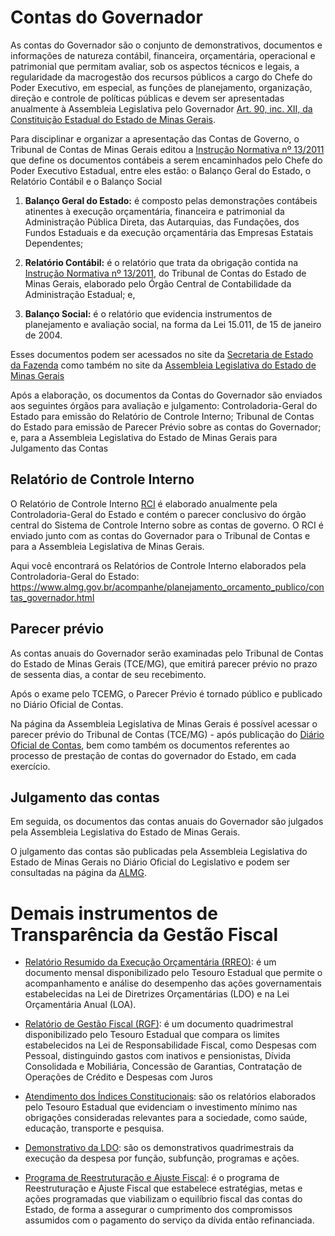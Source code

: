 # Contas do Governador

As contas do Governador são o conjunto de demonstrativos, documentos e informações de natureza contábil, financeira, orçamentária, operacional e patrimonial que permitam avaliar, sob os aspectos técnicos e legais, a regularidade da macrogestão dos recursos públicos a cargo do Chefe do Poder Executivo, em especial, as funções de planejamento, organização, direção e controle de políticas públicas e devem ser apresentadas anualmente à Assembleia Legislativa pelo Governador [Art. 90, inc. XII, da Constituição Estadual do Estado de Minas Gerais](https://www.almg.gov.br/export/sites/default/consulte/legislacao/Downloads/pdfs/ConstituicaoEstadual.pdf).

Para disciplinar e organizar a apresentação das Contas de Governo, o Tribunal de Contas de Minas Gerais editou a [Instrução Normativa nº 13/2011](https://www.tce.mg.gov.br/projetocontas/atos/IN-13-11.pdf) que define os documentos contábeis a serem encaminhados pelo Chefe do Poder Executivo Estadual, entre eles estão: o Balanço Geral do Estado, o Relatório Contábil e o Balanço Social

1. 	**Balanço Geral do Estado:** é composto pelas demonstrações contábeis atinentes à execução orçamentária, financeira e patrimonial da Administração Pública Direta, das Autarquias, das Fundações, dos Fundos Estaduais e da execução orçamentária das Empresas Estatais Dependentes;

2. **Relatório Contábil:** é o relatório que trata da obrigação contida na [Instrução Normativa nº 13/2011](https://www.tce.mg.gov.br/IMG/Legislacao/legiscont/Instrucoes%20Normativas/IN_2011/IN-13-11.pdf), do Tribunal de Contas do Estado de Minas Gerais, elaborado pelo Órgão Central de Contabilidade da Administração Estadual; e,

3. **Balanço Social:** é o relatório que evidencia instrumentos de planejamento e avaliação social, na forma da Lei 15.011, de 15 de janeiro de 2004.

Esses documentos podem ser acessados no site da [Secretaria de Estado da Fazenda](http://www.fazenda.mg.gov.br/governo/contadoria_geral/relatorio_contabil/) como também no site da [Assembleia Legislativa do Estado de Minas Gerais](https://www.almg.gov.br/acompanhe/planejamento_orcamento_publico/contas_governador.html)

Após a elaboração, os documentos da Contas do Governador são enviados aos seguintes órgãos para avaliação e julgamento: Controladoria-Geral do Estado para emissão do Relatório de Controle Interno; Tribunal de Contas do Estado para emissão de Parecer Prévio sobre as contas do Governador; e, para a Assembleia Legislativa do Estado de Minas Gerais para Julgamento das Contas

## Relatório de Controle Interno

O Relatório de Controle Interno [RCI](https://www.tce.mg.gov.br/IMG/Legislacao/legiscont/Instrucoes%20Normativas/IN_2011/IN-13-11.pdf) é elaborado anualmente pela Controladoria-Geral do Estado e contém o parecer conclusivo do órgão central do Sistema de Controle Interno sobre as contas de governo. O RCI é enviado junto com as contas do Governador para o Tribunal de Contas e para a Assembleia Legislativa de Minas Gerais.

Aqui você encontrará os Relatórios de Controle Interno elaborados pela Controladoria-Geral do Estado:
https://www.almg.gov.br/acompanhe/planejamento_orcamento_publico/contas_governador.html

## Parecer prévio

As contas anuais do Governador serão examinadas pelo Tribunal de Contas do Estado de Minas Gerais (TCE/MG), que emitirá parecer prévio no prazo de sessenta dias, a contar de seu recebimento. 

Após o exame pelo TCEMG, o Parecer Prévio é tornado público e publicado no Diário Oficial de Contas. 

Na página da Assembleia Legislativa de Minas Gerais é possível acessar o parecer prévio do Tribunal de Contas (TCE/MG) - após publicação do [Diário Oficial de Contas](https://www.almg.gov.br/acompanhe/planejamento_orcamento_publico/contas_tcemg.html), bem como também os documentos referentes ao processo de prestação de contas do governador do Estado, em cada exercício.

## Julgamento das contas

Em seguida, os documentos das contas anuais do Governador são julgados pela Assembleia Legislativa do Estado de Minas Gerais.

O julgamento das contas são publicadas pela Assembleia Legislativa do Estado de Minas Gerais no Diário Oficial do Legislativo e podem ser consultadas na página da [ALMG](https://www.almg.gov.br/consulte/legislacao/index.html?aba=js_tabLegislacaoMineira&subaba=js_tabLegislacaoMineiraSimples&tipoPesquisa=simples&pageNum=1&sltNorma=Resolucao&txtNum=&txtAno=&txtAss=CONTAS+E+GOVERNADOR+E+APROVACAO&txtPerIni=&txtPerFim=&tipoOrdem=2&sltResultPagina=10).

# Demais instrumentos de Transparência da Gestão Fiscal

- [Relatório Resumido da Execução Orçamentária (RREO)](http://www.fazenda.mg.gov.br/governo/contadoria_geral/lei_responsabilidade_fiscal/): é um documento mensal disponibilizado pelo Tesouro Estadual que permite o acompanhamento e análise do desempenho das ações governamentais estabelecidas na Lei de Diretrizes Orçamentárias (LDO) e na Lei Orçamentária Anual (LOA).

- [Relatório de Gestão Fiscal (RGF)](http://www.fazenda.mg.gov.br/governo/contadoria_geral/lei_responsabilidade_fiscal/): é um documento quadrimestral disponibilizado pelo Tesouro Estadual que compara os limites estabelecidos na Lei de Responsabilidade Fiscal, como Despesas com Pessoal, distinguindo gastos com inativos e pensionistas, Dívida Consolidada e Mobiliária, Concessão de Garantias, Contratação de Operações de Crédito e Despesas com Juros

- [Atendimento dos Índices Constitucionais](http://www.fazenda.mg.gov.br/governo/contadoria_geral/atendimentos_constitucionais/index_novo_indices2020.html): são os relatórios elaborados pelo Tesouro Estadual que evidenciam o investimento mínimo nas obrigações consideradas relevantes para a sociedade, como saúde, educação, transporte e pesquisa.

- [Demonstrativo da LDO](http://www.fazenda.mg.gov.br/governo/contadoria_geral/demonstrativos_ldo/): são os demonstrativos quadrimestrais da execução da despesa por função, subfunção, programas e ações.

- [Programa de Reestruturação e Ajuste Fiscal](http://www.fazenda.mg.gov.br/governo/contadoria_geral/programadeajuste/): é o programa de Reestruturação e Ajuste Fiscal que estabelece estratégias, metas e ações programadas que viabilizam o equilíbrio fiscal das contas do Estado, de forma a assegurar o cumprimento dos compromissos assumidos com o pagamento do serviço da dívida então refinanciada.




